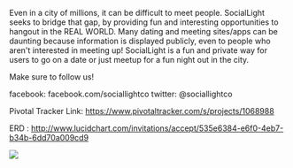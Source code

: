 Even in a city of millions, it can be difficult to meet people. SocialLight seeks to bridge that gap, by providing fun and interesting opportunities to hangout in the REAL WORLD. Many dating and meeting sites/apps can be daunting because information is displayed publicly, even to people who aren't interested in meeting up! SocialLight is a fun and private way for users to go on a date or just meetup for a fun night out in the city.

Make sure to follow us!

facebook: facebook.com/sociallightco
twitter: @sociallightco


Pivotal Tracker Link: https://www.pivotaltracker.com/s/projects/1068988

ERD : http://www.lucidchart.com/invitations/accept/535e6384-e6f0-4eb7-b34b-6dd70a009cd9

<img src="http://imgur.com/Pch37Zl.png">
